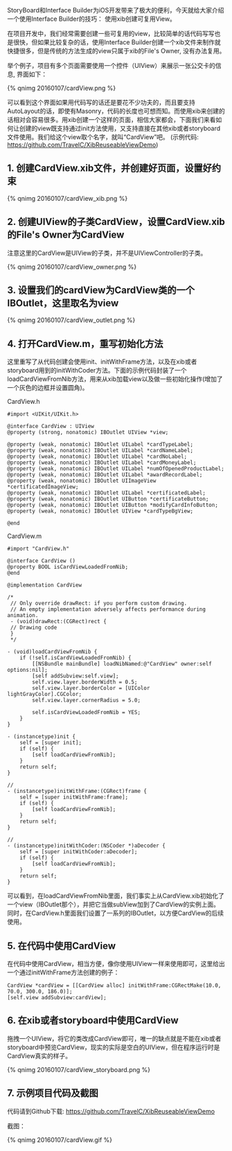 
StoryBoard和Interface Builder为iOS开发带来了极大的便利，今天就给大家介绍一个使用Interface Builder的技巧：
使用xib创建可复用View。

在项目开发中，我们经常需要创建一些可复用的view，比较简单的话代码写写也是很快，但如果比较复杂的话，使用Interface Builder创建一个xib文件来制作就快捷很多，但是传统的方法生成的view只属于xib的File's Owner, 没有办法复用。

举个例子，项目有多个页面需要使用一个控件（UIView）来展示一张公交卡的信息, 界面如下：
<!-- more -->
{% qnimg 20160107/cardView.png %}

可以看到这个界面如果用代码写的话还是要花不少功夫的，而且要支持AutoLayout的话，即使有Masonry，代码的长度也可想而知。而使用xib来创建的话相对会容易很多。用xib创建一个这样的页面，相信大家都会，下面我们来看如何让创建的view既支持通过init方法使用，又支持直接在其他xib或者storyboard文件使用。我们给这个view取个名字，就叫“CardView”吧。
(示例代码: https://github.com/TravelC/XibReuseableViewDemo)

## 1. 创建CardView.xib文件，并创建好页面，设置好约束

{% qnimg 20160107/cardView_xib.png %}

## 2. 创建UIView的子类CardView，设置CardView.xib的File's Owner为CardView

注意这里的CardView是UIView的子类，并不是UIViewController的子类。

{% qnimg 20160107/cardView_owner.png %}

## 3. 设置我们的cardView为CardView类的一个IBOutlet，这里取名为view

{% qnimg 20160107/cardView_outlet.png %}

## 4. 打开CardView.m，重写初始化方法
这里重写了从代码创建会使用init、initWithFrame方法，以及在xib或者storyboard用到的initWithCoder方法。下面的示例代码封装了一个loadCardViewFromNib方法，用来从xib加载view以及做一些初始化操作(增加了一个灰色的边框并设置圆角)。

CardView.h

```objc
#import <UIKit/UIKit.h>

@interface CardView : UIView
@property (strong, nonatomic) IBOutlet UIView *view;

@property (weak, nonatomic) IBOutlet UILabel *cardTypeLabel;
@property (weak, nonatomic) IBOutlet UILabel *cardNameLabel;
@property (weak, nonatomic) IBOutlet UILabel *cardNoLabel;
@property (weak, nonatomic) IBOutlet UILabel *cardMoneyLabel;
@property (weak, nonatomic) IBOutlet UILabel *numOfOpenedProductLabel;
@property (weak, nonatomic) IBOutlet UILabel *awardRecordLabel;
@property (weak, nonatomic) IBOutlet UIImageView *certificatedImageView;
@property (weak, nonatomic) IBOutlet UILabel *certificatedLabel;
@property (weak, nonatomic) IBOutlet UIButton *certificateButton;
@property (weak, nonatomic) IBOutlet UIButton *modifyCardInfoButton;
@property (weak, nonatomic) IBOutlet UIView *cardTypeBgView;

@end
```


CardView.m

```objc
#import "CardView.h"

@interface CardView ()
@property BOOL isCardViewLoadedFromNib;
@end

@implementation CardView

/*
 // Only override drawRect: if you perform custom drawing.
 // An empty implementation adversely affects performance during animation.
 - (void)drawRect:(CGRect)rect {
 // Drawing code
 }
 */

- (void)loadCardViewFromNib {
    if (!self.isCardViewLoadedFromNib) {
        [[NSBundle mainBundle] loadNibNamed:@"CardView" owner:self options:nil];
        [self addSubview:self.view];
        self.view.layer.borderWidth = 0.5;
        self.view.layer.borderColor = [UIColor lightGrayColor].CGColor;
        self.view.layer.cornerRadius = 5.0;

        self.isCardViewLoadedFromNib = YES;
    }
}

- (instancetype)init {
    self = [super init];
    if (self) {
        [self loadCardViewFromNib];
    }
    return self;
}

//
- (instancetype)initWithFrame:(CGRect)frame {
    self = [super initWithFrame:frame];
    if (self) {
        [self loadCardViewFromNib];
    }
    return self;
}

//
- (instancetype)initWithCoder:(NSCoder *)aDecoder {
    self = [super initWithCoder:aDecoder];
    if (self) {
        [self loadCardViewFromNib];
    }
    return self;
}

```


可以看到，在loadCardViewFromNib里面，我们事实上从CardView.xib初始化了一个view（IBOutlet那个），并把它当做subView加到了CardView的实例上面。同时，在CardView.h里面我们设置了一系列的IBOutlet，以方便CardView的后续使用。


## 5. 在代码中使用CardView

在代码中使用CardView，相当方便，像你使用UIView一样来使用即可，这里给出一个通过initWithFrame方法创建的例子：

```objc
CardView *cardView = [[CardView alloc] initWithFrame:CGRectMake(10.0, 70.0, 300.0, 186.0)];
[self.view addSubview:cardView];
```
## 6. 在xib或者storyboard中使用CardView

拖拽一个UIView，将它的类改成CardView即可，唯一的缺点就是不能在xib或者storyboard中预览CardView，现实的实际是空白的UIView，但在程序运行时是CardView真实的样子。

{% qnimg 20160107/cardView_storyboard.png %}

## 7. 示例项目代码及截图

代码请到Github下载: https://github.com/TravelC/XibReuseableViewDemo

截图：

{% qnimg 20160107/cardView.gif %}

